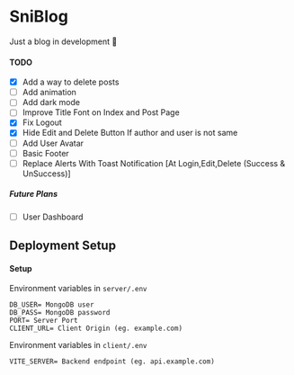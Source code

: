 # SniBlog
Just a blog in development 🍃

#### TODO

- [x] Add a way to delete posts
- [ ] Add animation
- [ ] Add dark mode
- [ ] Improve Title Font on Index and Post Page
- [x] Fix Logout
- [x] Hide Edit and Delete Button If author and user is not same
- [ ] Add User Avatar
- [ ] Basic Footer
- [ ] Replace Alerts With Toast Notification [At Login,Edit,Delete (Success & UnSuccess)]

##### Future Plans

- [ ] User Dashboard



##  Deployment Setup

#### Setup

Environment variables in `server/.env`
```
DB_USER= MongoDB user
DB_PASS= MongoDB password
PORT= Server Port
CLIENT_URL= Client Origin (eg. example.com)
```

Environment variables in `client/.env`
```/
VITE_SERVER= Backend endpoint (eg. api.example.com)
```


